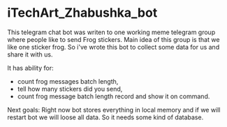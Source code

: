 # iTechArt_Zhabushka_bot

This telegram chat bot was writen to one working meme telegram group where people like to send Frog stickers. Main idea of this group is that we like one sticker frog. So i've wrote this bot to collect some data for us and share it with us. 

It has ability for:
  - count frog messages batch length,
  - tell how many stickers did you send,
  - count frog message batch length record and show it on command.

Next goals:
  Right now bot stores everything in local memory and if we will restart bot we will loose all data. So it needs some kind of database.

